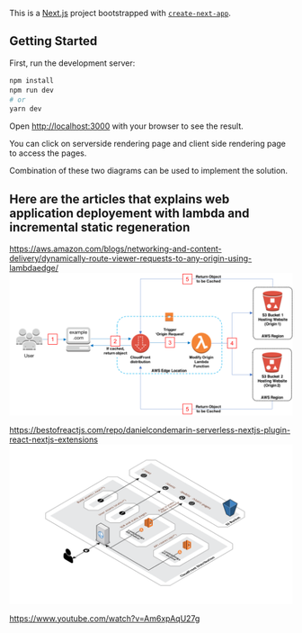 This is a [Next.js](https://nextjs.org/) project bootstrapped with [`create-next-app`](https://github.com/vercel/next.js/tree/canary/packages/create-next-app).

## Getting Started

First, run the development server:

```bash
npm install
npm run dev
# or
yarn dev
```

Open [http://localhost:3000](http://localhost:3000) with your browser to see the result.

You can click on serverside rendering page and client side rendering page to access the pages.

Combination of these two diagrams can be used to implement the solution.

## Here are the articles that explains web application deployement with lambda and incremental static regeneration

https://aws.amazon.com/blogs/networking-and-content-delivery/dynamically-route-viewer-requests-to-any-origin-using-lambdaedge/
![architecture1](/architecture1.png)

https://bestofreactjs.com/repo/danielcondemarin-serverless-nextjs-plugin-react-nextjs-extensions
![architecture2](/architecture2.png)

https://www.youtube.com/watch?v=Am6xpAqU27g
